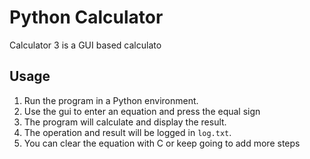 # Python Calculator

Calculator 3 is a GUI based calculato

## Usage

1. Run the program in a Python environment.
2. Use the gui to enter an equation and press the equal sign
3. The program will calculate and display the result.
4. The operation and result will be logged in `log.txt`.
5. You can clear the equation with C or keep going to add more steps

